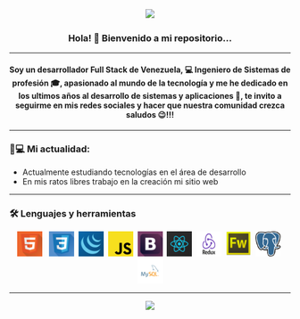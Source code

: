  <div id="header" align="center">
   <img src="https://media.giphy.com/media/v1.Y2lkPTc5MGI3NjExOGJiYzI2ZWQzNWUwZmE5MGIyNzgyNGY4M2E2YTU5YmEzNmFhNGVjYyZjdD1z/jVa7vNw3Mic21PTnWM/giphy.gif" width="250"> 

   <h3 align="center">Hola!  &#128079; Bienvenido a mi repositorio...</h3>
   <hr />
   <h4 align="center"> Soy un desarrollador Full Stack de Venezuela, 	&#128187; Ingeniero de Sistemas de profesión &#127891;, apasionado al mundo de la tecnología y me  he dedicado en los ultimos años al desarrollo de sistemas y aplicaciones	&#129333;, te invito a seguirme en mis redes sociales y hacer que nuestra comunidad crezca saludos	&#128521;!!!</h4>
</div>
<hr />
<h3>&#129333;&#128187;&nbsp;<b>Mi actualidad:</b></h3>
    <ul>
        <li>Actualmente estudiando tecnologías en el área de desarrollo </li>
        <li>En mis ratos libres trabajo en la creación mi sitio web</li>
     </ul>

<hr/>
<h3><b>	&#128736;&nbsp;Lenguajes y herramientas</b></h3> 
<div align="center">
      <img title="Html" width="45" height="45" src="https://raw.githubusercontent.com/edcastillob/My_Firts_Portafolio/0be69f5962cc338cbb2cc67d4fd7e0172ae68baf/assets/icons/html.svg" alt="html"> &nbsp;
      <img title="Css" width="45" height="45" src="https://raw.githubusercontent.com/edcastillob/My_Firts_Portafolio/0be69f5962cc338cbb2cc67d4fd7e0172ae68baf/assets/icons/css.svg" alt="css">&nbsp;
      <img title="JQuery" width="45" height="45" src="https://raw.githubusercontent.com/edcastillob/My_Firts_Portafolio/0be69f5962cc338cbb2cc67d4fd7e0172ae68baf/assets/icons/jquery.svg" alt="jquery">&nbsp;
      <img title="JavaScript" width="45" height="45" src="https://raw.githubusercontent.com/edcastillob/My_Firts_Portafolio/0be69f5962cc338cbb2cc67d4fd7e0172ae68baf/assets/icons/Javascript.png" alt="javascript">&nbsp;
      <img title="Bootstrap" width="45" height="45" src="https://raw.githubusercontent.com/edcastillob/My_Firts_Portafolio/0be69f5962cc338cbb2cc67d4fd7e0172ae68baf/assets/icons/bootstrap.svg" alt="bootstrap">&nbsp;
      <img title="React" width="45" height="45" src="https://raw.githubusercontent.com/edcastillob/My_Firts_Portafolio/0be69f5962cc338cbb2cc67d4fd7e0172ae68baf/assets/icons/react.svg" alt="react">&nbsp;
      <img title="Redux" width="45" height="45" src="https://raw.githubusercontent.com/edcastillob/My_Firts_Portafolio/0be69f5962cc338cbb2cc67d4fd7e0172ae68baf/assets/icons/Redux.png" alt="redux">&nbsp;
      <img title="Fireworks" width="45" height="45" src="https://raw.githubusercontent.com/edcastillob/My_Firts_Portafolio/0be69f5962cc338cbb2cc67d4fd7e0172ae68baf/assets/icons/fireworks.png" alt="fireworks">&nbsp;
      <img title="Postgresql" width="45" height="45" src="https://raw.githubusercontent.com/edcastillob/My_Firts_Portafolio/0be69f5962cc338cbb2cc67d4fd7e0172ae68baf/assets/icons/Postgresql.png" alt="Postgresql">&nbsp;
      <img title="Mysql" width="45" height="45" src="https://raw.githubusercontent.com/edcastillob/My_Firts_Portafolio/0be69f5962cc338cbb2cc67d4fd7e0172ae68baf/assets/icons/mysql.svg" alt="mysql">


</div>

<hr />

<div align="center">
   <img src="https://github-readme-stats.vercel.app/api/top-langs/?username=edcastillob&hide_progress=true)](https://github.com/edcastillob/github-readme-stats">
   

